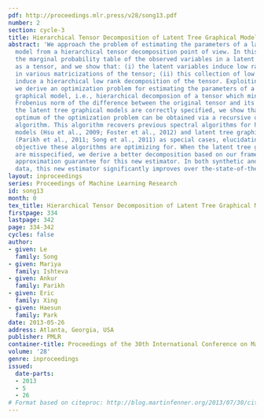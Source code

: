 ```yaml
---
pdf: http://proceedings.mlr.press/v28/song13.pdf
number: 2
section: cycle-3
title: Hierarchical Tensor Decomposition of Latent Tree Graphical Models
abstract: 'We approach the problem of estimating the parameters of a latent tree graphical
  model from a hierarchical tensor decomposition point of view. In this new view,
  the marginal probability table of the observed variables in a latent tree is treated
  as a tensor, and we show that: (i) the latent variables induce low rank structures
  in various matricizations of the tensor; (ii) this collection of low rank matricizations
  induce a hierarchical low rank decomposition of the tensor. Exploiting these properties,
  we derive an optimization problem for estimating the parameters of a latent tree
  graphical model, i.e., hierarchical decomposion of a tensor which minimizes the
  Frobenius norm of the difference between the original tensor and its decomposition.    When
  the latent tree graphical models are correctly specified, we show that a global
  optimum of the optimization problem can be obtained via a recursive decomposition
  algorithm. This algorithm recovers previous spectral algorithms for hidden Markov
  models (Hsu et al., 2009; Foster et al., 2012) and latent tree graphical models
  (Parikh et al., 2011; Song et al., 2011) as special cases, elucidating the global
  objective these algorithms are optimizing for. When the latent tree graphical models
  are misspecified, we derive a better decomposition based on our framework, and provide
  approximation guarantee for this new estimator. In both synthetic and real world
  data, this new estimator significantly improves over the-state-of-the-art.'
layout: inproceedings
series: Proceedings of Machine Learning Research
id: song13
month: 0
tex_title: Hierarchical Tensor Decomposition of Latent Tree Graphical Models
firstpage: 334
lastpage: 342
page: 334-342
cycles: false
author:
- given: Le
  family: Song
- given: Mariya
  family: Ishteva
- given: Ankur
  family: Parikh
- given: Eric
  family: Xing
- given: Haesun
  family: Park
date: 2013-05-26
address: Atlanta, Georgia, USA
publisher: PMLR
container-title: Proceedings of the 30th International Conference on Machine Learning
volume: '28'
genre: inproceedings
issued:
  date-parts:
  - 2013
  - 5
  - 26
# Format based on citeproc: http://blog.martinfenner.org/2013/07/30/citeproc-yaml-for-bibliographies/
---
```

